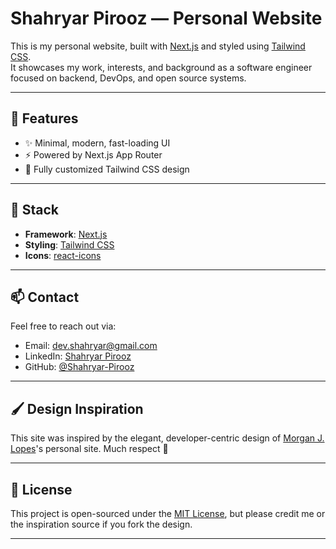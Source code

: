 # Shahryar Pirooz — Personal Website

This is my personal website, built with [Next.js](https://nextjs.org/) and styled using [Tailwind CSS](https://tailwindcss.com/).  
It showcases my work, interests, and background as a software engineer focused on backend, DevOps, and open source systems.


---

## 🚀 Features

- ✨ Minimal, modern, fast-loading UI
- ⚡️ Powered by Next.js App Router
- 🎨 Fully customized Tailwind CSS design

---

## 🔧 Stack

- **Framework**: [Next.js](https://nextjs.org/)
- **Styling**: [Tailwind CSS](https://tailwindcss.com/)
- **Icons**: [react-icons](https://react-icons.github.io/react-icons)

---

## 📫 Contact

Feel free to reach out via:

* Email: [dev.shahryar@gmail.com](mailto:dev.shahryar@gmail.com)
* LinkedIn: [Shahryar Pirooz](https://www.linkedin.com/in/shahryar-pirooz/)
* GitHub: [@Shahryar-Pirooz](https://github.com/Shahryar-Pirooz)

---

## 🖌️ Design Inspiration

This site was inspired by the elegant, developer-centric design of
[Morgan J. Lopes](https://github.com/morganjlopes)'s personal site. Much respect 🙌

---

## 📜 License

This project is open-sourced under the [MIT License](LICENSE),
but please credit me or the inspiration source if you fork the design.

---

